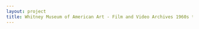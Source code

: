 ```yaml
--- 
layout: project 
title: Whitney Museum of American Art - Film and Video Archives 1960s to 2010
---
```



